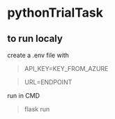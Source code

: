 # pythonTrialTask

## to run localy
 create a .env file with 
 > API_KEY=KEY_FROM_AZURE

 > URL=ENDPOINT
 
run in CMD
 > flask run